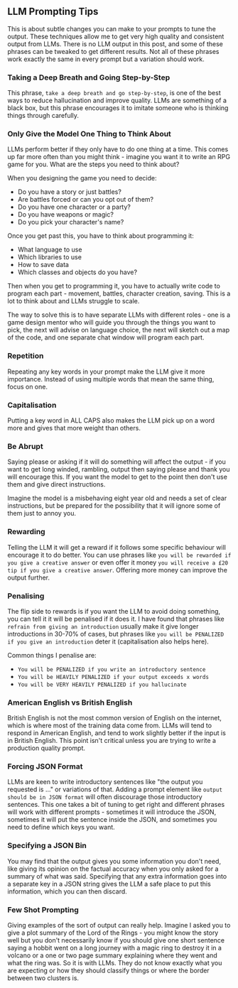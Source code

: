 ## LLM Prompting Tips

This is about subtle changes you can make to your prompts to tune the output. These techniques allow me to get very high quality and consistent output from LLMs. There is no LLM output in this post, and some of these phrases can be tweaked to get different results. Not all of these phrases work exactly the same in every prompt but a variation should work.

### Taking a Deep Breath and Going Step-by-Step

This phrase, `take a deep breath and go step-by-step`, is one of the best ways to reduce hallucination and improve quality. LLMs are something of a black box, but this phrase encourages it to imitate someone who is thinking things through carefully.

### Only Give the Model One Thing to Think About

LLMs perform better if they only have to do one thing at a time. This comes up far more often than you might think - imagine you want it to write an RPG game for you. What are the steps you need to think about?

When you designing the game you need to decide:

* Do you have a story or just battles?
* Are battles forced or can you opt out of them?
* Do you have one character or a party?
* Do you have weapons or magic?
* Do you pick your character's name?

Once you get past this, you have to think about programming it:

* What language to use
* Which libraries to use
* How to save data
* Which classes and objects do you have?

Then when you get to programming it, you have to actually write code to program each part - movement, battles, character creation, saving. This is a lot to think about and LLMs struggle to scale.

The way to solve this is to have separate LLMs with different roles - one is a game design mentor who will guide you through the things you want to pick, the next will advise on language choice, the next will sketch out a map of the code, and one separate chat window will program each part.

### Repetition

Repeating any key words in your prompt make the LLM give it more importance. Instead of using multiple words that mean the same thing, focus on one.

### Capitalisation

Putting a key word in ALL CAPS also makes the LLM pick up on a word more and gives that more weight than others.

### Be Abrupt

Saying please or asking if it will do something will affect the output - if you want to get long winded, rambling, output then saying please and thank you will encourage this. If you want the model to get to the point then don't use them and give direct instructions.

Imagine the model is a misbehaving eight year old and needs a set of clear instructions, but be prepared for the possibility that it will ignore some of them just to annoy you.

### Rewarding

Telling the LLM it will get a reward if it follows some specific behaviour will encourage it to do better. You can use phrases like `you will be rewarded if you give a creative answer` or even offer it money `you will receive a £20 tip if you give a creative answer`. Offering more money can improve the output further.

### Penalising

The flip side to rewards is if you want the LLM to avoid doing something, you can tell it it will be penalised if it does it. I have found that phrases like `refrain from giving an introduction` usually make it give longer introductions in 30-70% of cases, but phrases like `you will be PENALIZED if you give an introduction` deter it (capitalisation also helps here). 

Common things I penalise are:

* `You will be PENALIZED if you write an introductory sentence`
* `You will be HEAVILY PENALIZED if your output exceeds x words`
* `You will be VERY HEAVILY PENALIZED if you hallucinate`

### American English vs British English

British English is not the most common version of English on the internet, which is where most of the training data come from. LLMs will tend to respond in American English, and tend to work slightly better if the input is in British English. This point isn't critical unless you are trying to write a production quality prompt.

### Forcing JSON Format

LLMs are keen to write introductory sentences like "the output you requested is ..." or variations of that. Adding a prompt element like `output should be in JSON format` will often discourage those introductory sentences. This one takes a bit of tuning to get right and different phrases will work with different prompts - sometimes it will introduce the JSON, sometimes it will put the sentence inside the JSON, and sometimes you need to define which keys you want.

### Specifying a JSON Bin

You may find that the output gives you some information you don't need, like giving its opinion on the factual accuracy when you only asked for a summary of what was said. Specifying that any extra information goes into a separate key in a JSON string gives the LLM a safe place to put this information, which you can then discard.

### Few Shot Prompting

Giving examples of the sort of output can really help. Imagine I asked you to give a plot summary of the Lord of the Rings - you might know the story well but you don't necessarily know if you should give one short sentence saying a hobbit went on a long journey with a magic ring to destroy it in a volcano or a one or two page summary explaining where they went and what the ring was. So it is with LLMs. They do not know exactly what you are expecting or how they should classify things or where the border between two clusters is.
